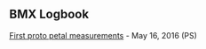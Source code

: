 ## BMX Logbook

[First proto petal measurements](./postings/20160516_first_protopetal/index.md) - May 16, 2016 (PS)
